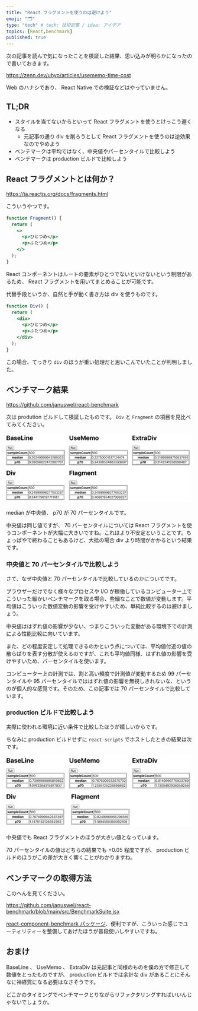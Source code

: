 ```yaml
---
title: "React フラグメントを使うのは避けよう"
emoji: "🗂"
type: "tech" # tech: 技術記事 / idea: アイデア
topics: [React,benchmark]
published: true
---
```


次の記事を読んで気になったことを検証した結果、思い込みが明らかになったので書いておきます。

https://zenn.dev/uhyo/articles/usememo-time-cost

Web のハナシであり、 React Native での検証などはやっていません。

## TL;DR

- スタイルを当てないからといって React フラグメントを使うとけっこう遅くなる
  - 元記事の通り div を削ろうとして React フラグメントを使うのは逆効果なのでやめよう
- ベンチマークは平均ではなく、中央値やパーセンタイルで比較しよう
- ベンチマークは production ビルドで比較しよう

## React フラグメントとは何か？

https://ja.reactjs.org/docs/fragments.html

こういうやつです。

```jsx
function Fragment() {
  return (
    <>
      <p>ひとつめ</p>
      <p>ふたつめ</p>
    </>
  );
}
```

React コンポーネントはルートの要素がひとつでないといけないという制限があるため、 React フラグメントを用いてまとめることが可能です。

代替手段というか、自然と手が動く書き方は div を使うものです。

```jsx
function Div() {
  return (
    <div>
      <p>ひとつめ</p>
      <p>ふたつめ</p>
    </div>
  );
}
```

この場合、てっきり `div` のほうが重い処理だと思いこんでいたことが判明しました。

## ベンチマーク結果

https://github.com/januswel/react-benchmark

次は prodution ビルドして検証したものです。 `Div` と `Fragment` の項目を見比べてみてください。

![](https://github.com/januswel/react-benchmark/raw/main/images/prod.png)

median が中央値、 p70 が 70 パーセンタイルです。

中央値は同じ値ですが、 70 パーセンタイルについては React フラグメントを使うコンポーネントが大幅に大きいですね。これはより不安定ということです。ちょっぱやで終わることもあるけど、大抵の場合 div より時間がかかるという結果です。

### 中央値と 70 パーセンタイルで比較しよう

さて、なぜ中央値と 70 パーセンタイルで比較しているのかについてです。

ブラウザーだけでなく様々なプロセスや I/O が稼働しているコンピューター上でこういった細かいベンチマークを取る場合、些細なことで数値が変動します。平均値はこういった数値変動の影響を受けやすいため、単純比較するのは避けましょう。

中央値ははずれ値の影響が少ない、つまりこういった変動がある環境下での計測による性能比較に向いています。

また、どの程度安定して処理できるのかという点については、平均値付近の値の散らばりを表す分散が使えるのですが、これも平均値同様、はずれ値の影響を受けやすいため、パーセンタイルを使います。

コンピューター上の計測では、割と高い頻度で計測値が変動するため 99 パーセンタイルや 95 パーセンタイルでははずれ値の影響を無視しきれないな、というのが個人的な感覚です。そのため、この記事では 70 パーセンタイルで比較しています。

### production ビルドで比較しよう

実際に使われる環境に近い条件で比較したほうが嬉しいからです。

ちなみに production ビルドせずに `react-scripts` でホストしたときの結果は次です。

![](https://github.com/januswel/react-benchmark/raw/main/images/dev.png)

中央値でも React フラグメントのほうが大きい値となっています。

70 パーセンタイルの値はどちらの結果でも +0.05 程度ですが、 production ビルドのほうがこの差が大きく響くことがわかりますね。

## ベンチマークの取得方法

このへんを見てください。

https://github.com/januswel/react-benchmark/blob/main/src/BenchmarkSuite.jsx

[react-component-benchmark パッケージ](https://github.com/paularmstrong/react-component-benchmark)、便利ですが、こういった感じでユーティリティーを整備してあげたほうが普段使いしやすいですね。

## おまけ

BaseLine 、 UseMemo 、 ExtraDiv は元記事と同様のものを僕の方で修正して数値をとったものですが、 production ビルドでは余計な div があることにそんなに神経質になる必要はなさそうです。

どこかのタイミングでベンチマークとりながらリファクタリングすればいいんじゃないでしょうか。
